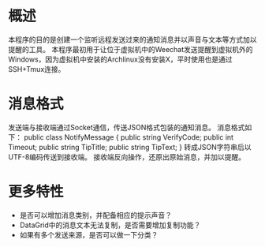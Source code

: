 # 概述
本程序的目的是创建一个监听远程发送过来的通知消息并以声音与文本等方式加以提醒的工具。
本程序最初用于让位于虚拟机中的Weechat发送提醒到虚拟机外的Windows，因为虚拟机中安装的Archlinux没有安装X，平时使用也是通过SSH+Tmux连接。

# 消息格式
发送端与接收端通过Socket通信，传送JSON格式包装的通知消息。
消息格式如下：
public class NotifyMessage
{
    public string VerifyCode;
    public int Timeout;
    public string TipTitle;
    public string TipText;
}
转成JSON字符串后以UTF-8编码传送到接收端。
接收端反向操作，还原出原始消息，并加以提醒。

# 更多特性
- 是否可以增加消息类别，并配备相应的提示声音？
- DataGrid中的消息文本无法复制，是否需要增加复制功能？
- 如果有多个发送来源，是否可以做一下分类？
